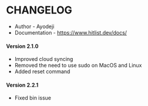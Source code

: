 # CHANGELOG

- Author - Ayodeji
- Documentation - https://www.hitlist.dev/docs/

#### Version 2.1.0

- Improved cloud syncing
- Removed the need to use sudo on MacOS and Linux
- Added reset command

#### Version 2.2.1

- Fixed bin issue
